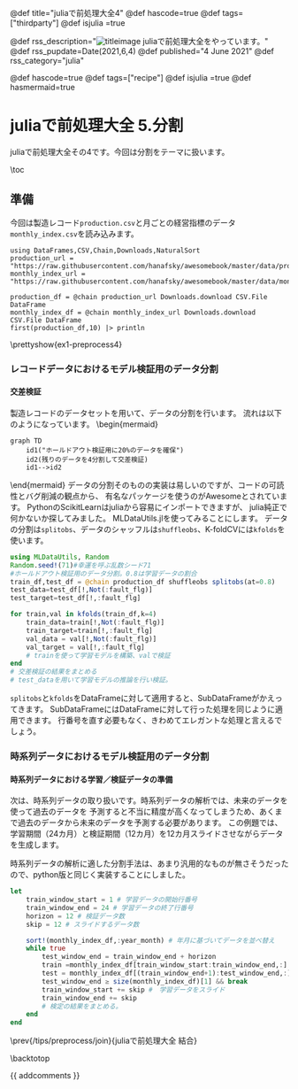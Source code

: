 
@def title="juliaで前処理大全4"
@def hascode=true
@def tags=["thirdparty"]
@def isjulia =true

@def rss_description="![titleimage](/assets/tips/preprocess1.jpg) juliaで前処理大全をやっています。"
@def rss_pupdate=Date(2021,6,4)
@def published="4 June 2021"
@def rss_category="julia"

@def hascode=true
@def tags=["recipe"]
@def isjulia =true 
@def hasmermaid=true

# juliaで前処理大全 5.分割

juliaで前処理大全その4です。今回は分割をテーマに扱います。

\toc

## 準備
今回は製造レコード``production.csv``と月ごとの経営指標のデータ``monthly_index.csv``を読み込みます。
```julia:ex1-preprocess4
using DataFrames,CSV,Chain,Downloads,NaturalSort
production_url = "https://raw.githubusercontent.com/hanafsky/awesomebook/master/data/production.csv"
monthly_index_url = "https://raw.githubusercontent.com/hanafsky/awesomebook/master/data/monthly_index.csv"

production_df = @chain production_url Downloads.download CSV.File DataFrame
monthly_index_df = @chain monthly_index_url Downloads.download CSV.File DataFrame
first(production_df,10) |> println
```

\prettyshow{ex1-preprocess4}

### レコードデータにおけるモデル検証用のデータ分割
#### 交差検証
製造レコードのデータセットを用いて、データの分割を行います。
流れは以下のようになっています。
\begin{mermaid}
~~~
graph TD
    id1("ホールドアウト検証用に20%のデータを確保")
    id2(残りのデータを4分割して交差検証)
    id1-->id2
~~~
\end{mermaid}
データの分割そのものの実装は易しいのですが、コードの可読性とバグ削減の観点から、
有名なパッケージを使うのがAwesomeとされています。
PythonのScikitLearnはjuliaから容易にインポートできますが、
julia純正で何かないか探してみました。
MLDataUtils.jlを使ってみることにします。
データの分割は``splitobs``、データのシャッフルは``shuffleobs``、K-foldCVには``kfolds``を使います。

```julia
using MLDataUtils, Random
Random.seed!(71)#幸運を呼ぶ乱数シード71
#ホールドアウト検証用のデータ分割。0.8は学習データの割合
train_df,test_df = @chain production_df shuffleobs splitobs(at=0.8) 
test_data=test_df[!,Not(:fault_flg)]
test_target=test_df[!,:fault_flg]

for train,val in kfolds(train_df,k=4)
    train_data=train[!,Not(:fault_flg)]
    train_target=train[!,:fault_flg]
    val_data = val[!,Not(:fault_flg)]
    val_target = val[!,:fault_flg]
    # trainを使って学習モデルを構築、valで検証
end
# 交差検証の結果をまとめる
# test_dataを用いて学習モデルの推論を行い検証。
```

``splitobs``と``kfolds``をDataFrameに対して適用すると、SubDataFrameがかえってきます。
SubDataFrameにはDataFrameに対して行った処理を同じように適用できます。
行番号を直す必要もなく、きわめてエレガントな処理と言えるでしょう。

### 時系列データにおけるモデル検証用のデータ分割
#### 時系列データにおける学習／検証データの準備
次は、時系列データの取り扱いです。時系列データの解析では、未来のデータを使って過去のデータを
予測すると不当に精度が高くなってしまうため、あくまで過去のデータから未来のデータを予測する必要があります。
この例題では、学習期間（24カ月）と検証期間（12カ月）を12カ月スライドさせながらデータを生成します。

時系列データの解析に適した分割手法は、あまり汎用的なものが無さそうだったので、python版と同じく実装することにしました。

```julia
let
    train_window_start = 1 # 学習データの開始行番号
    train_window_end = 24 # 学習データの終了行番号
    horizon = 12 # 検証データ数
    skip = 12 # スライドするデータ数

    sort!(monthly_index_df,:year_month) # 年月に基づいてデータを並べ替え
    while true
        test_window_end = train_window_end + horizon
        train =monthly_index_df[train_window_start:train_window_end,:]
        test = monthly_index_df[(train_window_end+1):test_window_end,:]
        test_window_end ≥ size(monthly_index_df)[1] && break
        train_window_start += skip #　学習データをスライド
        train_window_end += skip
        # 検定の結果をまとめる。
    end
end    
```

\prev{/tips/preprocess/join}{juliaで前処理大全 結合}

\backtotop


{{ addcomments }}